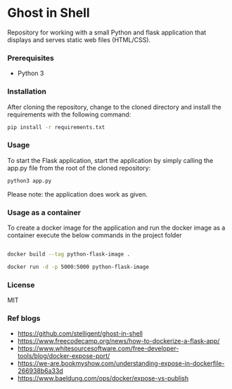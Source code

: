 # Ghost in Shell

Repository for working with a small Python and flask application that displays
and serves static web files (HTML/CSS).

### Prerequisites

- Python 3

### Installation

After cloning the repository, change to the cloned directory and
install the requirements with the following command:

```bash
pip install -r requirements.txt
```


### Usage

To start the Flask application, start the application by simply
calling the app.py file from the root of the cloned repository:

```bash
python3 app.py
```

Please note: the application does work as given.


### Usage as a container

To create a docker image for the application and run the docker image as a container execute the below commands in the project folder

```bash

docker build --tag python-flask-image .

docker run -d -p 5000:5000 python-flask-image

```

### License

MIT


### Ref blogs
* https://github.com/stelligent/ghost-in-shell
* https://www.freecodecamp.org/news/how-to-dockerize-a-flask-app/
* https://www.whitesourcesoftware.com/free-developer-tools/blog/docker-expose-port/
* https://we-are.bookmyshow.com/understanding-expose-in-dockerfile-266938b6a33d
* https://www.baeldung.com/ops/docker/expose-vs-publish

